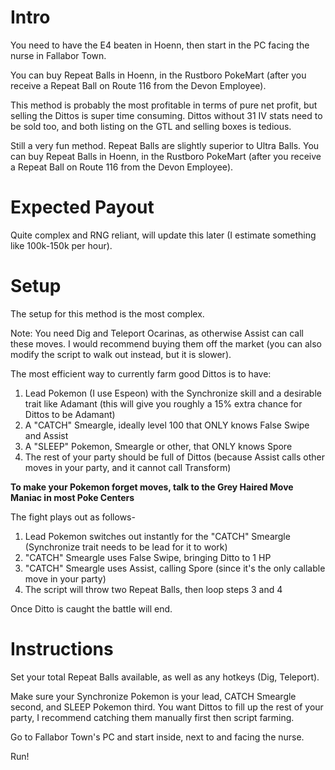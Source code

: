 # Intro
You need to have the E4 beaten in Hoenn, then start in the PC facing the nurse in Fallabor Town.

You can buy Repeat Balls in Hoenn, in the Rustboro PokeMart (after you receive a Repeat Ball on Route 116 from the Devon Employee).

This method is probably the most profitable in terms of pure net profit, but selling the Dittos is super time consuming. Dittos without 31 IV stats need to be sold too, and both listing on the GTL and selling boxes is tedious. 

Still a very fun method. Repeat Balls are slightly superior to Ultra Balls. You can buy Repeat Balls in Hoenn, in the Rustboro PokeMart (after you receive a Repeat Ball on Route 116 from the Devon Employee).

# Expected Payout
Quite complex and RNG reliant, will update this later (I estimate something like 100k-150k per hour).

# Setup
The setup for this method is the most complex. 

Note: You need Dig and Teleport Ocarinas, as otherwise Assist can call these moves. I would recommend buying them off the market (you can also modify the script to walk out instead, but it is slower).

The most efficient way to currently farm good Dittos is to have:

1. Lead Pokemon (I use Espeon) with the Synchronize skill and a desirable trait like Adamant (this will give you roughly a 15% extra chance for Dittos to be Adamant)
2. A "CATCH" Smeargle, ideally level 100 that ONLY knows False Swipe and Assist
3. A "SLEEP" Pokemon, Smeargle or other, that ONLY knows Spore
4. The rest of your party should be full of Dittos (because Assist calls other moves in your party, and it cannot call Transform)

**To make your Pokemon forget moves, talk to the Grey Haired Move Maniac in most Poke Centers**

The fight plays out as follows-

1. Lead Pokemon switches out instantly for the "CATCH" Smeargle (Synchronize trait needs to be lead for it to work)
2. "CATCH" Smeargle uses False Swipe, bringing Ditto to 1 HP
3. "CATCH" Smeargle uses Assist, calling Spore (since it's the only callable move in your party)
4. The script will throw two Repeat Balls, then loop steps 3 and 4

Once Ditto is caught the battle will end. 

# Instructions
Set your total Repeat Balls available, as well as any hotkeys (Dig, Teleport).

Make sure your Synchronize Pokemon is your lead, CATCH Smeargle second, and SLEEP Pokemon third. You want Dittos to fill up the rest of your party, I recommend catching them manually first then script farming.

Go to Fallabor Town's PC and start inside, next to and facing the nurse. 

Run!
